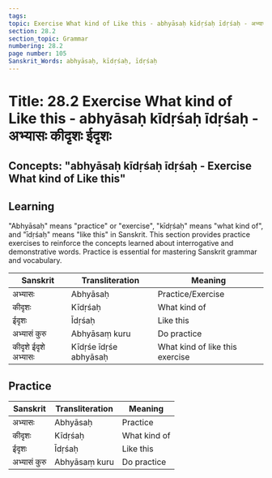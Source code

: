 ```yaml
---
tags:
topic: Exercise What kind of Like this - abhyāsaḥ kīdṛśaḥ īdṛśaḥ - अभ्यासः कीदृशः ईदृशः
section: 28.2
section_topic: Grammar
numbering: 28.2
page number: 105
Sanskrit_Words: abhyāsaḥ, kīdṛśaḥ, īdṛśaḥ
---
```

# Title: 28.2 Exercise What kind of Like this - abhyāsaḥ kīdṛśaḥ īdṛśaḥ - अभ्यासः कीदृशः ईदृशः
## Concepts: "abhyāsaḥ kīdṛśaḥ īdṛśaḥ - Exercise What kind of Like this"

## Learning
"Abhyāsaḥ" means "practice" or "exercise", "kīdṛśaḥ" means "what kind of", and "īdṛśaḥ" means "like this" in Sanskrit. This section provides practice exercises to reinforce the concepts learned about interrogative and demonstrative words. Practice is essential for mastering Sanskrit grammar and vocabulary.

| Sanskrit           | Transliteration      | Meaning                          |
| ------------------ | -------------------- | -------------------------------- |
| अभ्यासः            | Abhyāsaḥ            | Practice/Exercise                |
| कीदृशः            | Kīdṛśaḥ              | What kind of                     |
| ईदृशः             | Īdṛśaḥ               | Like this                        |
| अभ्यासं कुरु       | Abhyāsaṃ kuru       | Do practice                      |
| कीदृशे ईदृशे अभ्यासः | Kīdṛśe īdṛśe abhyāsaḥ | What kind of like this exercise |

## Practice
| Sanskrit           | Transliteration      | Meaning                          |
| ------------------ | -------------------- | -------------------------------- |
| अभ्यासः            | Abhyāsaḥ            | Practice                         |
| कीदृशः            | Kīdṛśaḥ              | What kind of                     |
| ईदृशः             | Īdṛśaḥ               | Like this                        |
| अभ्यासं कुरु       | Abhyāsaṃ kuru       | Do practice                      |

